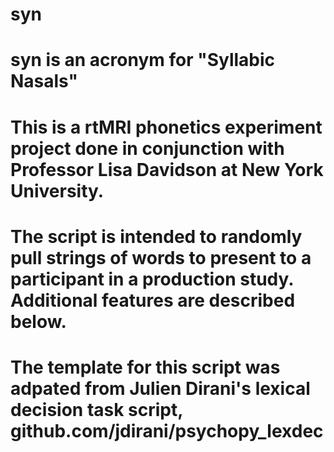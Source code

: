# syn

# syn is an acronym for "Syllabic Nasals"

# This is a rtMRI phonetics experiment project done in conjunction with Professor Lisa Davidson at New York University.

# The script is intended to randomly pull strings of words to present to a participant in a production study. Additional features are described below.

# The template for this script was adpated from Julien Dirani's lexical decision task script, github.com/jdirani/psychopy_lexdec
